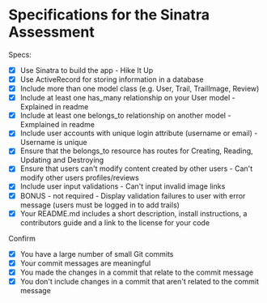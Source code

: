 # Specifications for the Sinatra Assessment

Specs:
- [x] Use Sinatra to build the app - Hike It Up
- [X] Use ActiveRecord for storing information in a database
- [X] Include more than one model class (e.g. User, Trail, TrailImage, Review)
- [X] Include at least one has_many relationship on your User model - Explained in readme
- [X] Include at least one belongs_to relationship on another model - Exmplained in readme
- [X] Include user accounts with unique login attribute (username or email) - Username is unique
- [X] Ensure that the belongs_to resource has routes for Creating, Reading, Updating and Destroying
- [X] Ensure that users can't modify content created by other users - Can't modify other users profiles/reviews
- [X] Include user input validations - Can't input invalid image links
- [X] BONUS - not required - Display validation failures to user with error message (users must be logged in to add trails)
- [X] Your README.md includes a short description, install instructions, a contributors guide and a link to the license for your code

Confirm
- [X] You have a large number of small Git commits
- [X] Your commit messages are meaningful
- [X] You made the changes in a commit that relate to the commit message
- [X] You don't include changes in a commit that aren't related to the commit message
